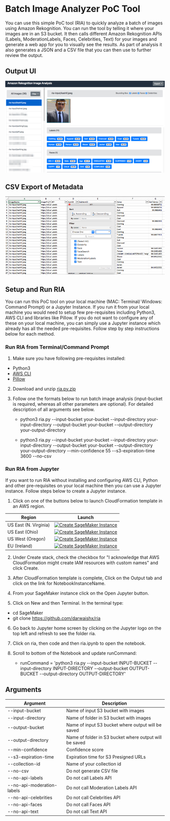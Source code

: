 # Batch Image Analyzer PoC Tool

You can use this simple PoC tool (RIA) to quickly analyze a batch of images using Amazon Rekognition. You can run the tool by telling it where your images are in an S3 bucket. It then calls different Amazon Rekognition APIs (Labels, ModerationLabels, Faces, Celebrities, Text) for your images and generate a web app for you to visually see the results. As part of analysis it also generates a JSON and a CSV file that you can then use to further review the output.

## Output UI
![](assets/ria-html.png)

## CSV Export of Metadata
![](assets/ria-csv.png)

## Setup and Run RIA

You can run this PoC tool on your local machine (MAC: Terminal/ Windows: Command Prompt) or a Jupyter Instance. If you run it from your local machine you would need to setup few pre-requisites including Python3, AWS CLI and libraries like Pillow. If you do not want to configure any of these on your local machine, you can simply use a Jupyter instance which already has all the needed pre-requisites. Follow step by step instructions below for each method.

### Run RIA from Terminal/Command Prompt

1. Make sure you have following pre-requisites installed:
  - Python3
  - [AWS CLI](https://docs.aws.amazon.com/cli/latest/userguide/installing.html)
  - [Pillow](https://pillow.readthedocs.io/en/5.3.x/#)
2. Download and unzip [ria.py.zip](./code/ria.py.zip)

3. Follow one the formats below to run batch image analysis (input-bucket is required, whereas all other parameters are optional). For detailed description of all arguments see below.
    - python3 ria.py --input-bucket your-bucket --input-directory your-input-directory --output-bucket your-bucket --output-directory your-output-directory

    - python3 ria.py --input-bucket your-bucket --input-directory your-input-directory --output-bucket your-bucket --output-directory your-output-directory --min-confidence 55 --s3-expiration-time 3600 --no-csv

### Run RIA from Jupyter

If you want to run RIA without installing and configuring AWS CLI, Python and other pre-requisites on your local machine then you can use a Jupyter instance. Follow steps below to create a Jupyter instance.

1. Click on one of the buttons below to launch CloudFormation template in an AWS region.

Region| Launch
------|-----
US East (N. Virginia) | [![Create SageMaker Instance](http://docs.aws.amazon.com/AWSCloudFormation/latest/UserGuide/images/cloudformation-launch-stack-button.png)](https://console.aws.amazon.com/cloudformation/home?region=us-east-1#/stacks/create/review?stackName=ria&templateURL=https://s3.amazonaws.com/aws-workshops-us-east-1/celebrity-rekognition/deployment/cf-sage-maker.yaml)
US East (Ohio) | [![Create SageMaker Instance](http://docs.aws.amazon.com/AWSCloudFormation/latest/UserGuide/images/cloudformation-launch-stack-button.png)](https://console.aws.amazon.com/cloudformation/home?region=us-east-2#/stacks/create/review?stackName=ria&templateURL=https://s3.us-east-2.amazonaws.com/aws-workshops-us-east-2/celebrity-rekognition/deployment/cf-sage-maker.yaml)
US West (Oregon) | [![Create SageMaker Instance](http://docs.aws.amazon.com/AWSCloudFormation/latest/UserGuide/images/cloudformation-launch-stack-button.png)](https://console.aws.amazon.com/cloudformation/home?region=us-west-2#/stacks/create/review?stackName=ria&templateURL=https://s3-us-west-2.amazonaws.com/aws-workshops-us-west-2/celebrity-rekognition/deployment/cf-sage-maker.yaml)
EU (Ireland) | [![Create SageMaker Instance](http://docs.aws.amazon.com/AWSCloudFormation/latest/UserGuide/images/cloudformation-launch-stack-button.png)](https://console.aws.amazon.com/cloudformation/home?region=eu-west-1#/stacks/create/review?stackName=ria&templateURL=https://s3-eu-west-1.amazonaws.com/aws-workshops-eu-west-1/celebrity-rekognition/deployment/cf-sage-maker.yaml)

2. Under Create stack, check the checkbox for "I acknowledge that AWS CloudFormation might create IAM resources with custom names" and click Create.

3. After CloudFormation template is complete, Click on the Output tab and click on the link for NotebookInstanceName.

4. From your SageMaker instance click on the Open Jupyter button.

5. Click on New and then Terminal. In the terminal type:
- cd SageMaker
- git clone https://github.com/darwaishx/ria

6. Go back to Jupyter home screen by clicking on the Jupyter logo on the top left and refresh to see the folder ria.

7. Click on ria, then code and then ria.ipynb to open the notebook.

8. Scroll to bottom of the Notebook and update runCommand:
    - runCommand = 'python3 ria.py --input-bucket INPUT-BUCKET --input-directory INPUT-DIRECTORY --output-bucket OUTPUT-BUCKET --output-directory OUTPUT-DIRECTORY'

## Arguments

  | Argument  | Description |
  | ------------- | ------------- |
  | --input-bucket  | Name of input S3 bucket with images  |
  | --input-directory  | Name of folder in S3 bucket with images |
  | --output-bucket  | Name of input S3 bucket where output will be saved |
  | --output-directory  | Name of folder in S3 bucket where output will be saved |
  | --min-confidence  | Confidence score |
  | --s3-expiration-time  | Expiration time for S3 Presigned URLs |
  | --collection-id  | Name of your collection id |
  | --no-csv  | Do not generate CSV file |
  | --no-api-labels  | Do not call Labels API |
  | --no-api-moderation-labels  | Do not call Moderation Labels API |
  | --no-api-celebrities  | Do not call Celebrities API |
  | --no-api-faces  | Do not call Faces API |
  | --no-api-text  | Do not call Text API |
